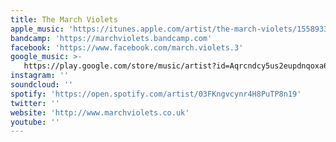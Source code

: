 ```yaml
---
title: The March Violets
apple_music: 'https://itunes.apple.com/artist/the-march-violets/155893306'
bandcamp: 'https://marchviolets.bandcamp.com'
facebook: 'https://www.facebook.com/march.violets.3'
google_music: >-
   https://play.google.com/store/music/artist?id=Aqrcndcy5us2eupdnqoxa6pogeu
instagram: ''
soundcloud: ''
spotify: 'https://open.spotify.com/artist/03FKngvcynr4H8PuTP8n19'
twitter: ''
website: 'http://www.marchviolets.co.uk'
youtube: ''
---
```

